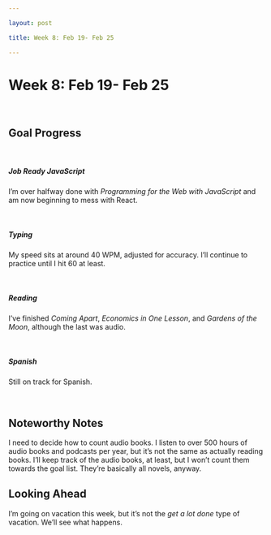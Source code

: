```yaml
---

layout: post

title: Week 8: Feb 19- Feb 25

---
```


# Week 8: Feb 19- Feb 25

 

## Goal Progress

 

##### Job Ready JavaScript

I’m over halfway done with *Programming for the Web with JavaScript*
and am now beginning to mess with React.

 

##### Typing

My speed sits at around 40 WPM, adjusted for accuracy. I’ll
continue to practice until I hit 60 at least. 

 

##### Reading

I’ve finished *Coming Apart*, *Economics in One Lesson*, and
*Gardens of the Moon*, although the last was audio. 

 

##### Spanish

Still on track for Spanish.

 

## Noteworthy Notes

I need to decide how to count audio books. I listen to over
500 hours of audio books and podcasts per year, but it’s not the same as
actually reading books. I’ll keep track of the audio books, at least, but I won’t
count them towards the goal list. They’re basically all novels, anyway.

## Looking Ahead

I’m going on vacation this week, but it’s not the *get a lot
done* type of vacation. We’ll see what happens.

